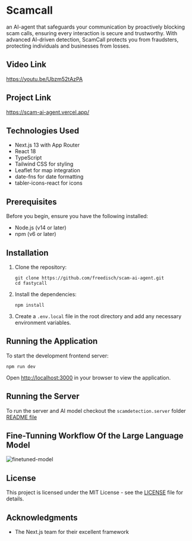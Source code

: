 # Scamcall

an AI-agent that safeguards your communication by proactively blocking scam calls, ensuring every interaction is secure and trustworthy. With advanced AI-driven detection, ScamCall protects you from fraudsters, protecting individuals and businesses from losses.

## Video Link

https://youtu.be/Ubzm52tAzPA

## Project Link

https://scam-ai-agent.vercel.app/

## Technologies Used

- Next.js 13 with App Router
- React 18
- TypeScript
- Tailwind CSS for styling
- Leaflet for map integration
- date-fns for date formatting
- tabler-icons-react for icons

## Prerequisites

Before you begin, ensure you have the following installed:
- Node.js (v14 or later)
- npm (v6 or later)

## Installation

1. Clone the repository:
   ```
   git clone https://github.com/freedisch/scam-ai-agent.git
   cd fastycall
   ```

2. Install the dependencies:
   ```
   npm install
   ```

3. Create a `.env.local` file in the root directory and add any necessary environment variables.

## Running the Application

To start the development frontend server:

```
npm run dev
```

Open [http://localhost:3000](http://localhost:3000) in your browser to view the application.


## Running the Server

To run the server and AI model checkout the `scamdetection.server` folder [README file](https://github.com/Freedisch/scam-ai-agent/tree/main/scamdetection.server)

## Fine-Tunning Workflow Of the Large Language Model

![finetuned-model](https://github.com/user-attachments/assets/968bc536-1589-4ddc-af90-23c80bdfdcf0)



## License

This project is licensed under the MIT License - see the [LICENSE](LICENSE) file for details.

## Acknowledgments

- The Next.js team for their excellent framework
